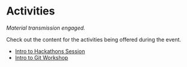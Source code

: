 # Activities
_Material transmission engaged._

Check out the content for the activities being offered during the event.

- [Intro to Hackathons Session](IntroToHackathonsSession/StudentDesc.md)
- [Intro to Git Workshop](IntroToGitWorkshop/StudentDesc.md)
